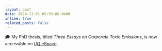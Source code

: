 ```yaml
---
layout: post
date: 2024-11-01 00:59:00-0400
inline: true
related_posts: false
---
```


‍🎓  My PhD thesis, titled _Three Essays on Corporate Toxic Emissions_, is now accessible on [UQ eSpace](https://espace.library.uq.edu.au/view/UQ:8a919d3).
